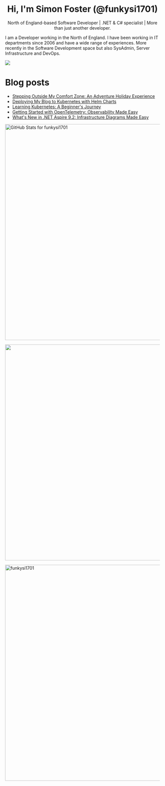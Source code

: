 <h1 align="center">Hi, I'm Simon Foster (@funkysi1701)</h1>
<p align="center">North of England-based Software Developer
| .NET & C# specialist
| More than just another developer.</p>

I am a Developer working in the North of England. I have been working in IT departments since 2006 and have a wide range of experiences. More recently in the Software Development space but also SysAdmin, Server Infrastructure and DevOps.

![](https://komarev.com/ghpvc/?username=funkysi1701&color=lightgrey) 

# Blog posts

<!-- BLOG-POST-LIST:START -->
- [Stepping Outside My Comfort Zone: An Adventure Holiday Experience](https://www.funkysi1701.com/posts/2025/stepping-outside-your-comfort-zone/)
- [Deploying My Blog to Kubernetes with Helm Charts](https://www.funkysi1701.com/posts/2025/deploying-hugo-with-helm/)
- [Learning Kubernetes: A Beginner&#39;s Journey](https://www.funkysi1701.com/posts/2025/learning-kubernetes/)
- [Getting Started with OpenTelemetry: Observability Made Easy](https://www.funkysi1701.com/posts/2025/getting-started-with-opentelemetry/)
- [What&#39;s New in .NET Aspire 9.2: Infrastructure Diagrams Made Easy](https://www.funkysi1701.com/posts/2025/aspire-9.2/)
<!-- BLOG-POST-LIST:END -->

<p><img src="https://github-readme-stats-git-masterrstaa-rickstaa.vercel.app/api?username=funkysi1701&show_icons=true&include_all_commits=true&count_private=true&theme=merko&layout=compact" alt="GitHub Stats for funkysi1701" width="700"></p>

<p><img src="https://github-readme-streak-stats.herokuapp.com?user=funkysi1701&theme=merko" width="700"></p>

<p><img align="left" src="https://github-readme-stats-git-masterrstaa-rickstaa.vercel.app/api/top-langs/?username=funkysi1701&layout=compact&theme=merko" alt="funkysi1701" width="700"/></p>
